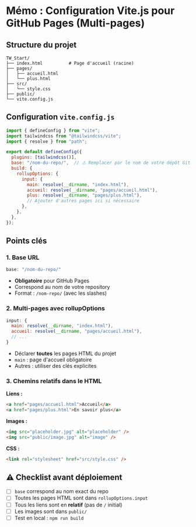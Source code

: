 # Mémo : Configuration Vite.js pour GitHub Pages (Multi-pages)

## Structure du projet

```
TW_Start/
├── index.html          # Page d'accueil (racine)
├── pages/
│   ├── accueil.html
│   └── plus.html
├── src/
│   └── style.css
├── public/
└── vite.config.js
```

## Configuration `vite.config.js`

```js
import { defineConfig } from "vite";
import tailwindcss from "@tailwindcss/vite";
import { resolve } from "path";

export default defineConfig({
  plugins: [tailwindcss()],
  base: "/nom-du-repo/",  // ⚠️ Remplacer par le nom de votre dépôt GitHub
  build: {
    rollupOptions: {
      input: {
        main: resolve(__dirname, "index.html"),
        accueil: resolve(__dirname, "pages/accueil.html"),
        plus: resolve(__dirname, "pages/plus.html"),
        // Ajouter d'autres pages ici si nécessaire
      },
    },
  },
});
```

## Points clés

### 1. Base URL
```js
base: "/nom-du-repo/"
```
- **Obligatoire** pour GitHub Pages
- Correspond au nom de votre repository
- Format : `/nom-repo/` (avec les slashes)

### 2. Multi-pages avec rollupOptions
```js
input: {
  main: resolve(__dirname, "index.html"),
  accueil: resolve(__dirname, "pages/accueil.html"),
  // ...
}
```
- Déclarer **toutes** les pages HTML du projet
- `main` : page d'accueil obligatoire
- Autres : utiliser des clés explicites

### 3. Chemins relatifs dans le HTML

**Liens :**
```html
<a href="pages/accueil.html">Accueil</a>
<a href="pages/plus.html">En savoir plus</a>
```

**Images :**
```html
<img src="placeholder.jpg" alt="placeholder" />
<img src="public/image.jpg" alt="image" />
```

**CSS :**
```html
<link rel="stylesheet" href="src/style.css" />
```

## ⚠️ Checklist avant déploiement

- [ ] `base` correspond au nom exact du repo
- [ ] Toutes les pages HTML sont dans `rollupOptions.input`
- [ ] Tous les liens sont en **relatif** (pas de `/` initial)
- [ ] Les images sont dans `public/`
- [ ] Test en local : `npm run build` 
